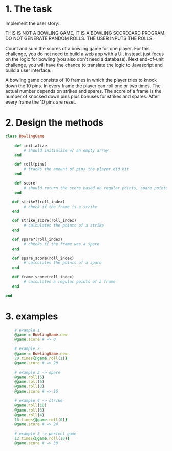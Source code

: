 # 1. The task
Implement the user story:

THIS IS NOT A BOWLING GAME, IT IS A BOWLING SCORECARD PROGRAM. DO NOT GENERATE RANDOM ROLLS. THE USER INPUTS THE ROLLS.

Count and sum the scores of a bowling game for one player. For this challenge, you do not need to build a web app with a UI, instead, just focus on the logic for bowling (you also don't need a database). Next end-of-unit challenge, you will have the chance to translate the logic to Javascript and build a user interface.

A bowling game consists of 10 frames in which the player tries to knock down the 10 pins. In every frame the player can roll one or two times. The actual number depends on strikes and spares. The score of a frame is the number of knocked down pins plus bonuses for strikes and spares. After every frame the 10 pins are reset.

# 2. Design the methods

```ruby
class BowlingGame

    def initialize
        # should initialize w/ an empty array
    end

    def roll(pins)
        # tracks the amount of pins the player did hit
    end

    def score
        # should return the score based on regular points, spare points and strike points
    end

   def strike?(roll_index)
        # check if the frame is a strike
   end

   def strike_score(roll_index)
        # calculates the points of a strike
   end

   def spare?(roll_index)
        # checks if the frame was a spare
   end

   def spare_score(roll_index)
        # calculates the points of a spare
   end

   def frame_score(roll_index)
        # calculates a regular points of a frame
   end

end

```

# 3. examples
```ruby
    # example 1
    @game = BowlingGame.new
    @game.score # => 0

    # example 2
    @game = BowlingGame.new
    20.times{@game.roll(1)}
    @game.score # => 20

    # example 3 -> spare
    @game.roll(5)
    @game.roll(5)
    @game.roll(3)
    @game.score # => 16

    # example 4 -> strike
    @game.roll(10)
    @game.roll(3)
    @game.roll(4)
    16.times{@game.roll(0)}
    @game.score # => 24

    # example 5 -> perfect game
    12.times{@game.roll(10)}
    @game.score # => 30
```